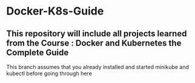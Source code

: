 # Docker-K8s-Guide
This repository will include all projects learned from the Course : Docker and Kubernetes the Complete Guide
---------------
This branch assumes that you already installed and started minikube and kubectl before going through here
